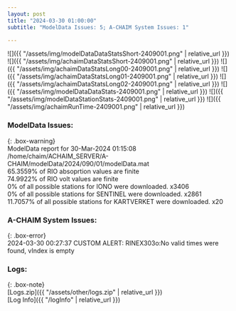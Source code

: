 ```yaml
---
layout: post
title: "2024-03-30 01:00:00"
subtitle: "ModelData Issues: 5; A-CHAIM System Issues: 1"

---
```


![]({{ "/assets/img/modelDataDataStatsShort-2409001.png" | relative_url }})
![]({{ "/assets/img/achaimDataStatsShort-2409001.png" | relative_url }})
![]({{ "/assets/img/achaimDataStatsLong00-2409001.png" | relative_url }})
![]({{ "/assets/img/achaimDataStatsLong01-2409001.png" | relative_url }})
![]({{ "/assets/img/achaimDataStatsLong02-2409001.png" | relative_url }})
![]({{ "/assets/img/modelDataDataStats-2409001.png" | relative_url }})
![]({{ "/assets/img/modelDataStationStats-2409001.png" | relative_url }})
![]({{ "/assets/img/achaimRunTime-2409001.png" | relative_url }})


### ModelData Issues:  
  
{: .box-warning}  
 ModelData report for 30-Mar-2024 01:15:08   
 /home/chaim/ACHAIM_SERVER/A-CHAIM/modelData/2024/090/01/modelData.mat   
 65.3559% of RIO absoprtion values are finite   
 74.9922% of RIO volt values are finite   
 0% of all possible stations for IONO were downloaded. x3406   
 0% of all possible stations for SENTINEL were downloaded. x2861   
 11.7057% of all possible stations for KARTVERKET were downloaded. x20   
  
### A-CHAIM System Issues:  
  
{: .box-error}  
2024-03-30 00:27:37 CUSTOM ALERT: RINEX303o:No valid times were found, vIndex is empty  

### Logs:  
  
{: .box-note}  
[Logs.zip]({{ "/assets/other/logs.zip" | relative_url }})  
[Log Info]({{ "/logInfo" | relative_url }})  
